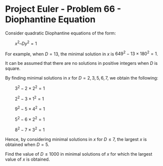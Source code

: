 # Project Euler - Problem 66 - Diophantine Equation
Consider quadratic Diophantine equations of the form:

$\qquad x^2 – Dy^2 = 1$

For example, when $D = 13$, the minimal solution in $x$ is $649^2 - 13 \times 180^2 = 1$.

It can be assumed that there are no solutions in positive integers when $D$ is square.

By finding minimal solutions in $x$ for $D = {2, 3, 5, 6, 7}$, we obtain the following:

$\qquad 3^2 - 2 \times 2^2 = 1$

$\qquad 2^2 - 3 \times 1^2 = 1$

$\qquad 9^2 - 5 \times 4^2 = 1$

$\qquad 5^2 - 6 \times 2^2 = 1$

$\qquad 8^2 - 7 \times 3^2 = 1$

Hence, by considering minimal solutions in $x$ for $D ≤ 7$, the largest $x$ is obtained when $D = 5$.

Find the value of $D ≤ 1000$ in minimal solutions of $x$ for which the largest value of $x$ is obtained.

